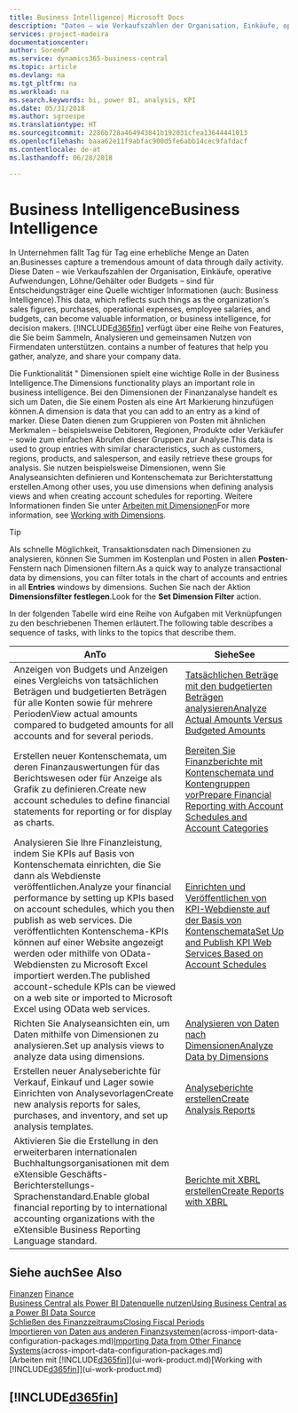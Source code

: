 ```yaml
---
title: Business Intelligence| Microsoft Docs
description: "Daten – wie Verkaufszahlen der Organisation, Einkäufe, operative Aufwendungen, Löhne/Gehälter oder Budgets analysieren und erfassen, die für Entscheidungsträger eine Quelle wichtiger Informationen sind."
services: project-madeira
documentationcenter: 
author: SorenGP
ms.service: dynamics365-business-central
ms.topic: article
ms.devlang: na
ms.tgt_pltfrm: na
ms.workload: na
ms.search.keywords: bi, power BI, analysis, KPI
ms.date: 05/31/2018
ms.author: sgroespe
ms.translationtype: HT
ms.sourcegitcommit: 2286b728a464943841b192031cfea13644441013
ms.openlocfilehash: baaa62e11f9abfac900d5fe6abb14cec9fafdacf
ms.contentlocale: de-at
ms.lasthandoff: 06/28/2018

---
```

# <a name="business-intelligence"></a><span data-ttu-id="69638-103">Business Intelligence</span><span class="sxs-lookup"><span data-stu-id="69638-103">Business Intelligence</span></span>
<span data-ttu-id="69638-104">In Unternehmen fällt Tag für Tag eine erhebliche Menge an Daten an.</span><span class="sxs-lookup"><span data-stu-id="69638-104">Businesses capture a tremendous amount of data through daily activity.</span></span> <span data-ttu-id="69638-105">Diese Daten – wie Verkaufszahlen der Organisation, Einkäufe, operative Aufwendungen, Löhne/Gehälter oder Budgets – sind für Entscheidungsträger eine Quelle wichtiger Informationen (auch: Business Intelligence).</span><span class="sxs-lookup"><span data-stu-id="69638-105">This data, which reflects such things as the organization's sales figures, purchases, operational expenses, employee salaries, and budgets, can become valuable information, or business intelligence, for decision makers.</span></span> [!INCLUDE[d365fin](includes/d365fin_md.md)]<span data-ttu-id="69638-106"> verfügt über eine Reihe von Features, die Sie beim Sammeln, Analysieren und gemeinsamen Nutzen von Firmendaten unterstützen.</span><span class="sxs-lookup"><span data-stu-id="69638-106"> contains a number of features that help you gather, analyze, and share your company data.</span></span>

<span data-ttu-id="69638-107">Die Funktionalität " Dimensionen spielt eine wichtige Rolle in der Business Intelligence.</span><span class="sxs-lookup"><span data-stu-id="69638-107">The Dimensions functionality plays an important role in business intelligence.</span></span> <span data-ttu-id="69638-108">Bei den Dimensionen der Finanzanalyse handelt es sich um Daten, die Sie einem Posten als eine Art Markierung hinzufügen können.</span><span class="sxs-lookup"><span data-stu-id="69638-108">A dimension is data that you can add to an entry as a kind of marker.</span></span> <span data-ttu-id="69638-109">Diese Daten dienen zum Gruppieren von Posten mit ähnlichen Merkmalen – beispielsweise Debitoren, Regionen, Produkte oder Verkäufer – sowie zum einfachen Abrufen dieser Gruppen zur Analyse.</span><span class="sxs-lookup"><span data-stu-id="69638-109">This data is used to group entries with similar characteristics, such as customers, regions, products, and salesperson, and easily retrieve these groups for analysis.</span></span> <span data-ttu-id="69638-110">Sie nutzen beispielsweise Dimensionen, wenn Sie Analyseansichten definieren und Kontenschemata zur Berichterstattung erstellen.</span><span class="sxs-lookup"><span data-stu-id="69638-110">Among other uses, you use dimensions  when defining analysis views and when creating account schedules for reporting.</span></span> <span data-ttu-id="69638-111">Weitere Informationen finden Sie unter [Arbeiten mit Dimensionen](finance-dimensions.md)</span><span class="sxs-lookup"><span data-stu-id="69638-111">For more information, see [Working with Dimensions](finance-dimensions.md).</span></span>

> [!TIP]
> <span data-ttu-id="69638-112">Als schnelle Möglichkeit, Transaktionsdaten nach Dimensionen zu analysieren, können Sie Summen im Kostenplan und Posten in allen **Posten**-Fenstern nach Dimensionen filtern.</span><span class="sxs-lookup"><span data-stu-id="69638-112">As a quick way to analyze transactional data by dimensions, you can filter totals in the chart of accounts and entries in all **Entries** windows by dimensions.</span></span> <span data-ttu-id="69638-113">Suchen Sie nach der Aktion **Dimensionsfilter festlegen**.</span><span class="sxs-lookup"><span data-stu-id="69638-113">Look for the **Set Dimension Filter** action.</span></span>  

<span data-ttu-id="69638-114">In der folgenden Tabelle wird eine Reihe von Aufgaben mit Verknüpfungen zu den beschriebenen Themen erläutert.</span><span class="sxs-lookup"><span data-stu-id="69638-114">The following table describes a sequence of tasks, with links to the topics that describe them.</span></span>  

| <span data-ttu-id="69638-115">An</span><span class="sxs-lookup"><span data-stu-id="69638-115">To</span></span> | <span data-ttu-id="69638-116">Siehe</span><span class="sxs-lookup"><span data-stu-id="69638-116">See</span></span> |
| --- | --- |
|<span data-ttu-id="69638-117">Anzeigen von Budgets und Anzeigen eines Vergleichs von tatsächlichen Beträgen und budgetierten Beträgen für alle Konten sowie für mehrere Perioden</span><span class="sxs-lookup"><span data-stu-id="69638-117">View actual amounts compared to budgeted amounts for all accounts and for several periods.</span></span>|[<span data-ttu-id="69638-118">Tatsächlichen Beträge mit den budgetierten Beträgen analysieren</span><span class="sxs-lookup"><span data-stu-id="69638-118">Analyze Actual Amounts Versus Budgeted Amounts</span></span>](bi-how-analyze-actual-versus-budget.md)|
|<span data-ttu-id="69638-119">Erstellen neuer Kontenschemata, um deren Finanzauswertungen für das Berichtswesen oder für Anzeige als Grafik zu definieren.</span><span class="sxs-lookup"><span data-stu-id="69638-119">Create new account schedules to define financial statements for reporting or for display as charts.</span></span>|[<span data-ttu-id="69638-120">Bereiten Sie Finanzberichte mit Kontenschemata und Kontengruppen vor</span><span class="sxs-lookup"><span data-stu-id="69638-120">Prepare Financial Reporting with Account Schedules and Account Categories</span></span>](bi-how-work-account-schedule.md)|
|<span data-ttu-id="69638-121">Analysieren Sie Ihre Finanzleistung, indem Sie KPIs auf Basis von Kontenschemata einrichten, die Sie dann als Webdienste veröffentlichen.</span><span class="sxs-lookup"><span data-stu-id="69638-121">Analyze your financial performance by setting up KPIs based on account schedules, which you then publish as web services.</span></span> <span data-ttu-id="69638-122">Die veröffentlichten Kontenschema-KPIs können auf einer Website angezeigt werden oder mithilfe von OData-Webdiensten zu Microsoft Excel importiert werden.</span><span class="sxs-lookup"><span data-stu-id="69638-122">The published account-schedule KPIs can be viewed on a web site or imported to Microsoft Excel using OData web services.</span></span>|[<span data-ttu-id="69638-123">Einrichten und Veröffentlichen von KPI-Webdienste auf der Basis von Kontenschemata</span><span class="sxs-lookup"><span data-stu-id="69638-123">Set Up and Publish KPI Web Services Based on Account Schedules</span></span>](bi-how-to-set-up-and-publish-kpi-web-services-based-on-account-schedules.md)|
|<span data-ttu-id="69638-124">Richten Sie Analyseansichten ein, um Daten mithilfe von Dimensionen zu analysieren.</span><span class="sxs-lookup"><span data-stu-id="69638-124">Set up analysis views to analyze data using dimensions.</span></span>|[<span data-ttu-id="69638-125">Analysieren von Daten nach Dimensionen</span><span class="sxs-lookup"><span data-stu-id="69638-125">Analyze Data by Dimensions</span></span>](bi-how-analyze-data-dimension.md)|
|<span data-ttu-id="69638-126">Erstellen neuer Analyseberichte für Verkauf, Einkauf und Lager sowie Einrichten von Analysevorlagen</span><span class="sxs-lookup"><span data-stu-id="69638-126">Create new analysis reports for sales, purchases, and inventory, and set up analysis templates.</span></span>|[<span data-ttu-id="69638-127">Analyseberichte erstellen</span><span class="sxs-lookup"><span data-stu-id="69638-127">Create Analysis Reports</span></span>](bi-how-create-analysis-views-reports.md)|
|<span data-ttu-id="69638-128">Aktivieren Sie die Erstellung  in den erweiterbaren internationalen Buchhaltungsorganisationen mit dem eXtensible Geschäfts-Berichterstellungs-Sprachenstandard.</span><span class="sxs-lookup"><span data-stu-id="69638-128">Enable global financial reporting by to international accounting organizations with the eXtensible Business Reporting Language standard.</span></span>|[<span data-ttu-id="69638-129">Berichte mit XBRL erstellen</span><span class="sxs-lookup"><span data-stu-id="69638-129">Create Reports with XBRL</span></span>](bi-create-reports-with-xbrl.md)|

## <a name="see-also"></a><span data-ttu-id="69638-130">Siehe auch</span><span class="sxs-lookup"><span data-stu-id="69638-130">See Also</span></span>
<span data-ttu-id="69638-131">[Finanzen](finance.md)  </span><span class="sxs-lookup"><span data-stu-id="69638-131">[Finance](finance.md)  </span></span>  
[<span data-ttu-id="69638-132">Business Central als Power BI Datenquelle nutzen</span><span class="sxs-lookup"><span data-stu-id="69638-132">Using Business Central as a Power BI Data Source</span></span>](across-how-use-financials-data-source-powerbi.md)  
[<span data-ttu-id="69638-133">Schließen des Finanzzeitraums</span><span class="sxs-lookup"><span data-stu-id="69638-133">Closing Fiscal Periods</span></span>](year-close-years-periods.md)  
<span data-ttu-id="69638-134">[Importieren von Daten aus anderen Finanzsystemen](across-import-data-configuration-packages.md)(across-import-data-configuration-packages.md)</span><span class="sxs-lookup"><span data-stu-id="69638-134">[Importing Data from Other Finance Systems](across-import-data-configuration-packages.md)(across-import-data-configuration-packages.md)</span></span>  
<span data-ttu-id="69638-135">[Arbeiten mit [!INCLUDE[d365fin](includes/d365fin_md.md)]](ui-work-product.md)</span><span class="sxs-lookup"><span data-stu-id="69638-135">[Working with [!INCLUDE[d365fin](includes/d365fin_md.md)]](ui-work-product.md)</span></span>

## [!INCLUDE[d365fin](includes/free_trial_md.md)]  
 

